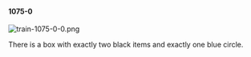 #### 1075-0
![train-1075-0-0.png](https://github.com/lil-lab/nlvr/raw/master/nlvr/train/images/41/train-1075-0-0.png "train-1075-0-0.png")

There is a box with exactly two black items and exactly one blue circle.